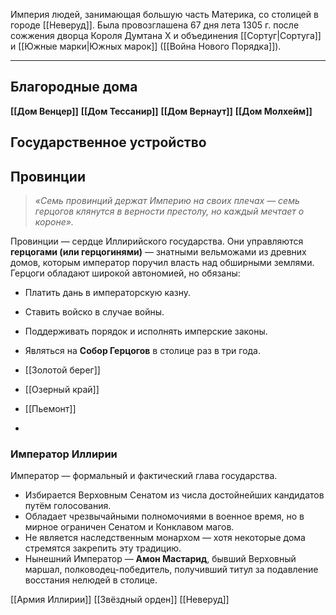 Империя людей, занимающая большую часть Материка, со столицей в городе [[Неверуд]]. Была провозглашена 67 дня лета 1305 г. после сожжения дворца Короля Думтана X и объединения [[Сортуг|Сортуга]] и [[Южные марки|Южных марок]] ([[Война Нового Порядка]]). 

---
## Благородные дома 

**[[Дом Венцер]]** 
**[[Дом Тессанир]]**
**[[Дом Вернаут]]**
**[[Дом Молхейм]]**

## Государственное устройство

## Провинции

> _«Семь провинций держат Империю на своих плечах — семь герцогов клянутся в верности престолу, но каждый мечтает о короне»._

Провинции — сердце Иллирийского государства. Они управляются **герцогами (или герцогинями)** — знатными вельможами из древних домов, которым император поручил власть над обширными землями. Герцоги обладают широкой автономией, но обязаны:

- Платить дань в императорскую казну.
- Ставить войско в случае войны. 
- Поддерживать порядок и исполнять имперские законы. 
- Являться на **Собор Герцогов** в столице раз в три года. 

- [[Золотой берег]]
- [[Озерный край]]
- [[Пьемонт]] 
- 

### Император Иллирии

Император — формальный и фактический глава государства.

- Избирается Верховным Сенатом из числа достойнейших кандидатов путём голосования.
- Обладает чрезвычайными полномочиями в военное время, но в мирное ограничен Сенатом и Конклавом магов. 
- Не является наследственным монархом — хотя некоторые дома стремятся закрепить эту традицию.
- Нынешний Император — **Амон Мастарид**, бывший Верховный маршал, полководец-победитель, получивший титул за подавление восстания нелюдей в столице.

[[Армия Иллирии]]
[[Звёздный орден]]
[[Неверуд]]